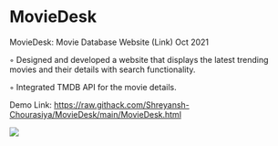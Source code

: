 # MovieDesk
MovieDesk: Movie Database Website (Link) Oct 2021

◦ Designed and developed a website that displays the latest trending movies and their details with search functionality.

◦ Integrated TMDB API for the movie details.

Demo Link: https://raw.githack.com/Shreyansh-Chourasiya/MovieDesk/main/MovieDesk.html



![](https://user-images.githubusercontent.com/99022546/188416162-cc4f034c-9c93-4a81-83bf-40d636635b37.png)

